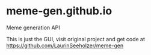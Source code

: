 # meme-gen.github.io
Meme generation API

This is just the GUI, visit original project and get code at
https://github.com/LaurinSeeholzer/meme-gen
